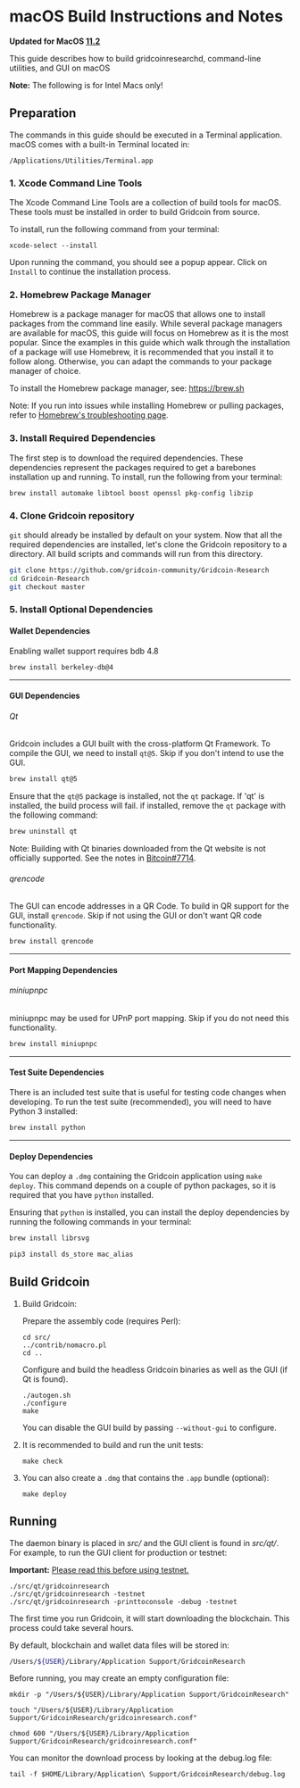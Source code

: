 # macOS Build Instructions and Notes

**Updated for MacOS [11.2](https://www.apple.com/macos/big-sur/)**

This guide describes how to build gridcoinresearchd, command-line utilities, and GUI on macOS

**Note:** The following is for Intel Macs only!

## Preparation
The commands in this guide should be executed in a Terminal application.
macOS comes with a built-in Terminal located in:

```
/Applications/Utilities/Terminal.app
```
### 1. Xcode Command Line Tools
The Xcode Command Line Tools are a collection of build tools for macOS.
These tools must be installed in order to build Gridcoin from source.

To install, run the following command from your terminal:

```shell
xcode-select --install
```

Upon running the command, you should see a popup appear.
Click on `Install` to continue the installation process.

### 2. Homebrew Package Manager
Homebrew is a package manager for macOS that allows one to install packages from the command line easily.
While several package managers are available for macOS, this guide will focus on Homebrew as it is the most popular.
Since the examples in this guide which walk through the installation of a package will use Homebrew, it is recommended that you install it to follow along.
Otherwise, you can adapt the commands to your package manager of choice.

To install the Homebrew package manager, see: https://brew.sh

Note: If you run into issues while installing Homebrew or pulling packages, refer to [Homebrew's troubleshooting page](https://docs.brew.sh/Troubleshooting).
### 3. Install Required Dependencies
The first step is to download the required dependencies.
These dependencies represent the packages required to get a barebones installation up and running.
To install, run the following from your terminal:

```shell
brew install automake libtool boost openssl pkg-config libzip
```

### 4. Clone Gridcoin repository

`git` should already be installed by default on your system.
Now that all the required dependencies are installed, let's clone the Gridcoin repository to a directory.
All build scripts and commands will run from this directory.

``` bash
git clone https://github.com/gridcoin-community/Gridcoin-Research
cd Gridcoin-Research
git checkout master
```

### 5. Install Optional Dependencies

#### Wallet Dependencies
Enabling wallet support requires bdb 4.8
``` bash
brew install berkeley-db@4
```

---

#### GUI Dependencies

###### Qt

Gridcoin includes a GUI built with the cross-platform Qt Framework.
To compile the GUI, we need to install `qt@5`.
Skip if you don't intend to use the GUI.

``` bash
brew install qt@5
```

Ensure that the `qt@5` package is installed, not the `qt` package.
If 'qt' is installed, the build process will fail.
if installed, remove the `qt` package with the following command:

``` bash
brew uninstall qt
```

Note: Building with Qt binaries downloaded from the Qt website is not officially supported.
See the notes in [Bitcoin#7714](https://github.com/bitcoin/bitcoin/issues/7714).

###### qrencode

The GUI can encode addresses in a QR Code. To build in QR support for the GUI, install `qrencode`.
Skip if not using the GUI or don't want QR code functionality.

``` bash
brew install qrencode
```
---

#### Port Mapping Dependencies

###### miniupnpc

miniupnpc may be used for UPnP port mapping.
Skip if you do not need this functionality.

``` bash
brew install miniupnpc
```

---

#### Test Suite Dependencies

There is an included test suite that is useful for testing code changes when developing.
To run the test suite (recommended), you will need to have Python 3 installed:

``` bash
brew install python
```

---

#### Deploy Dependencies

You can deploy a `.dmg` containing the Gridcoin application using `make deploy`.
This command depends on a couple of python packages, so it is required that you have `python` installed.

Ensuring that `python` is installed, you can install the deploy dependencies by running the following commands in your terminal:

``` bash
brew install librsvg
```

``` bash
pip3 install ds_store mac_alias
```

## Build Gridcoin

1.  Build Gridcoin:

    Prepare the assembly code (requires Perl):
    ```shell
    cd src/
    ../contrib/nomacro.pl
    cd ..
    ```

    Configure and build the headless Gridcoin binaries as well as the GUI (if Qt is found).
    ```shell
    ./autogen.sh
    ./configure
    make
    ```
    You can disable the GUI build by passing `--without-gui` to configure.

2.  It is recommended to build and run the unit tests:
    ```shell
    make check
    ```

3.  You can also create a  `.dmg` that contains the `.app` bundle (optional):
    ```shell
    make deploy
    ```

## Running

The daemon binary is placed in _src/_ and the GUI client is found in _src/qt/_.
For example, to run the GUI client for production or testnet:

**Important:** [Please read this before using testnet.](https://gridcoin.us/wiki/testnet)

```shell
./src/qt/gridcoinresearch
./src/qt/gridcoinresearch -testnet
./src/qt/gridcoinresearch -printtoconsole -debug -testnet
```

The first time you run Gridcoin, it will start downloading the blockchain. This process could
take several hours.

By default, blockchain and wallet data files will be stored in:

``` bash
/Users/${USER}/Library/Application Support/GridcoinResearch
```

Before running, you may create an empty configuration file:
```shell
mkdir -p "/Users/${USER}/Library/Application Support/GridcoinResearch"

touch "/Users/${USER}/Library/Application Support/GridcoinResearch/gridcoinresearch.conf"

chmod 600 "/Users/${USER}/Library/Application Support/GridcoinResearch/gridcoinresearch.conf"
```

You can monitor the download process by looking at the debug.log file:
```shell
tail -f $HOME/Library/Application\ Support/GridcoinResearch/debug.log
```
